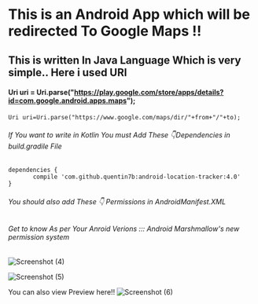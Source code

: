  # This is an Android App which will be redirected To Google Maps !!
 ## This is written In Java Language Which is very simple.. Here i used URI 

 ####  Uri  uri = Uri.parse("https://play.google.com/store/apps/details?id=com.google.android.apps.maps");

```
Uri uri=Uri.parse("https://www.google.com/maps/dir/"+from+"/"+to);
```

###### If You want to write in Kotlin You must Add These 👇Dependencies in build.gradile File

 ```
dependencies {
        compile 'com.github.quentin7b:android-location-tracker:4.0'
}
```

###### You should also add These 👇 Permissions in AndroidManifest.XML
<uses-permission android:name="android.permission.ACCESS_FINE_LOCATION" />
<uses-permission android:name="android.permission.ACCESS_COARSE_LOCATION" />

###### Get to know As per Your Anroid Verions ::: Android Marshmallow's new permission system

<permission-group
   android:name="android.permission-group.LOCATION"
   android:label="A label for your permission"
   android:description="A description for the permission" />

![Screenshot (4)](https://github.com/Alekhya-Abbaraju/GoogleMapsLocationTrackerApp/assets/129656745/605244ae-71e2-4ed1-8946-504b94041e4c)

![Screenshot (5)](https://github.com/Alekhya-Abbaraju/GoogleMapsLocationTrackerApp/assets/129656745/8b9a4958-9fef-4b3e-9302-46917e88ff9f)

You can also view Preview here!!
![Screenshot (6)](https://github.com/Alekhya-Abbaraju/GoogleMapsLocationTrackerApp/assets/129656745/25799c1d-c17a-4565-a773-f81e04ab19d2)


